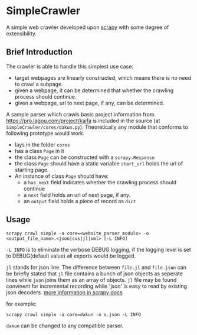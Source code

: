 # SimpleCrawler

A simple web crawler developed upon [scrapy][scrapy] with some degree of extensibility.

## Brief Introduction

The crawler is able to handle this simplest use case:

- target webpages are linearly constructed, which means there is no need to crawl a subpage.
- given a webpage, it can be determined that whether the crawling process should continue.
- given a webpage, url to next page, if any, can be determined.

A sample parser which crawls basic project information from https://pro.lagou.com/project/kaifa is included in the source
(at `SimpleCrawler/cores/dakun.py`). Theoretically any module that conforms to following prototype would work.

- lays in the folder `cores`
- has a class `Page` in it
- the class `Page` can be constructed with a `scrapy.Response`
- the class `Page` should have a static variable `start_url` holds the url of starting page.
- An instance of class `Page` should have:
    - a `has_next` field indicates whether the crawling process should continue
    - a `next` field holds an url of next page, if any.
    - an `output` field holds a piece of record as `dict`
    

## Usage

```
scrapy crawl simple -a core=<website_parser_module> -o <output_file_name>.<json|cvs|jl|xml> [-L INFO]
```

`-L INFO` is to eliminate the verbose DEBUG logging, if the logging level is set to DEBUG(default value) all exports would be
logged.

`jl` stands for json line. The difference between `file.jl` and `file.json` can be briefly stated that `jl` file contains a bunch of json objects as seperate lines
while `json` joins them as an array of objects. `jl` file may be found convinent for incremental recording while 'json' is easy to read by existing json decoders.
[more information in scrapy docs][doc]


for example:
```
scrapy crawl simple -a core=dakun -o o.json -L INFO
```
`dakun` can be changed to any compatible parser.

[scrapy]: https://scrapy.org/
[doc]: https://docs.scrapy.org/en/latest/topics/feed-exports.html

